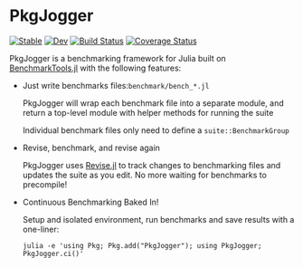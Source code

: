 # PkgJogger

[![Stable](https://img.shields.io/badge/docs-stable-blue.svg)](https://awadell1.github.io/PkgJogger.jl/stable)
[![Dev](https://img.shields.io/badge/docs-dev-blue.svg)](https://awadell1.github.io/PkgJogger.jl/dev)
[![Build Status](https://github.com/awadell1/PkgJogger.jl/workflows/CI/badge.svg)](https://github.com/awadell1/PkgJogger.jl/actions)
[![Coverage Status](https://coveralls.io/repos/github/awadell1/PkgJogger.jl/badge.svg?branch=coverage)](https://coveralls.io/github/awadell1/PkgJogger.jl?branch=coverage)

PkgJogger is a benchmarking framework for Julia built on
[BenchmarkTools.jl](https://github.com/JuliaCI/BenchmarkTools.jl) with the
following features:

- Just write benchmarks files:`benchmark/bench_*.jl`

    PkgJogger will wrap each benchmark file into a separate module, and return a
    top-level module with helper methods for running the suite

    Individual benchmark files only need to define a `suite::BenchmarkGroup`

- Revise, benchmark, and revise again

    PkgJogger uses [Revise.jl](https://github.com/timholy/Revise.jl) to track
    changes to benchmarking files and updates the suite as you edit. No more
    waiting for benchmarks to precompile!

- Continuous Benchmarking Baked In!

    Setup and isolated environment, run benchmarks and save results with a
    one-liner:

    ```shell
    julia -e 'using Pkg; Pkg.add("PkgJogger"); using PkgJogger; PkgJogger.ci()'
    ```

